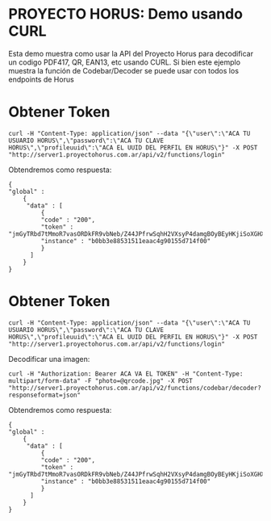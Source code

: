 # PROYECTO HORUS: Demo usando CURL

Esta demo muestra como usar la API del Proyecto Horus para decodificar un codigo PDF417, QR, EAN13, etc usando CURL. Si bien este ejemplo muestra la función de Codebar/Decoder se puede usar con todos los endpoints de Horus

# Obtener Token

```
curl -H "Content-Type: application/json" --data "{\"user\":\"ACA TU USUARIO HORUS\",\"password\":\"ACA TU CLAVE HORUS\",\"profileuuid\":\"ACA EL UUID DEL PERFIL EN HORUS\"}" -X POST "http://server1.proyectohorus.com.ar/api/v2/functions/login"
```

Obtendremos como respuesta:

```
{
"global" :
    {
     "data" : [
         {
         "code" : "200",
         "token" : "jmGyTRbd7tMmoR7vasORDkFR9vbNeb/Z44JPfrwSqhH2VXsyP4damgBOyBEyHKjiSoXGHXI4Fei8EOb2B++5WWwYvTeU4BfiJWzYXq3rwnmPATN0tXs2ug+v1IRPrbRBHGvC5PdVBAHy3U=",
         "instance" : "b0bb3e88531511eaac4g90155d714f00"
         }
      ]
    }
}
```

# Obtener Token

```
curl -H "Content-Type: application/json" --data "{\"user\":\"ACA TU USUARIO HORUS\",\"password\":\"ACA TU CLAVE HORUS\",\"profileuuid\":\"ACA EL UUID DEL PERFIL EN HORUS\"}" -X POST "http://server1.proyectohorus.com.ar/api/v2/functions/login"
```

Decodificar una imagen:

```
curl -H "Authorization: Bearer ACA VA EL TOKEN" -H "Content-Type: multipart/form-data" -F "photo=@qrcode.jpg" -X POST "http://server1.proyectohorus.com.ar/api/v2/functions/codebar/decoder?responseformat=json"
```

Obtendremos como respuesta:

```
{
"global" :
    {
     "data" : [
         {
         "code" : "200",
         "token" : "jmGyTRbd7tMmoR7vasORDkFR9vbNeb/Z44JPfrwSqhH2VXsyP4damgBOyBEyHKjiSoXGHXI4Fei8EOb2B++5WWwYvTeU4BfiJWzYXq3rwnmPATN0tXs2ug+v1IRPrbRBHGvC5PdVBAHy3U=",
         "instance" : "b0bb3e88531511eaac4g90155d714f00"
         }
      ]
    }
}
```
